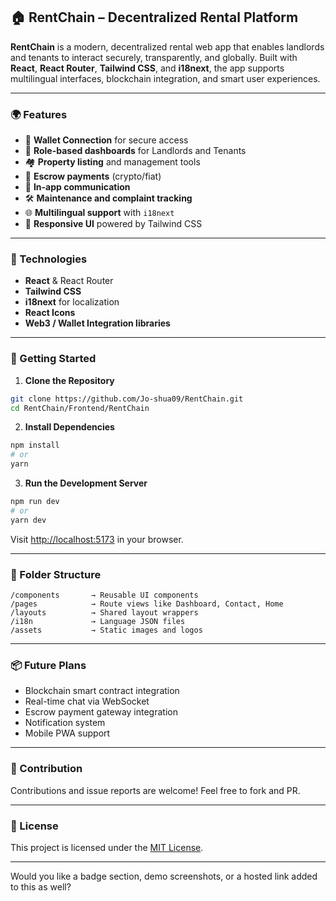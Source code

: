 ## 🏠 RentChain – Decentralized Rental Platform

**RentChain** is a modern, decentralized rental web app that enables landlords and tenants to interact securely, transparently, and globally. Built with **React**, **React Router**, **Tailwind CSS**, and **i18next**, the app supports multilingual interfaces, blockchain integration, and smart user experiences.

---

### 🌍 Features

- 🔐 **Wallet Connection** for secure access
- 🧭 **Role-based dashboards** for Landlords and Tenants
- 🏘️ **Property listing** and management tools
- 💸 **Escrow payments** (crypto/fiat)
- 💬 **In-app communication**
- 🛠️ **Maintenance and complaint tracking**
- 🌐 **Multilingual support** with `i18next`
- 📱 **Responsive UI** powered by Tailwind CSS

---

### 🧱 Technologies

- **React** & React Router
- **Tailwind CSS**
- **i18next** for localization
- **React Icons**
- **Web3 / Wallet Integration libraries**

---

### 🚀 Getting Started

1. **Clone the Repository**

```bash
git clone https://github.com/Jo-shua09/RentChain.git
cd RentChain/Frontend/RentChain
```

2. **Install Dependencies**

```bash
npm install
# or
yarn
```

3. **Run the Development Server**

```bash
npm run dev
# or
yarn dev
```

Visit [http://localhost:5173](http://localhost:5173) in your browser.

---

### 📂 Folder Structure

```
/components       → Reusable UI components
/pages            → Route views like Dashboard, Contact, Home
/layouts          → Shared layout wrappers
/i18n             → Language JSON files
/assets           → Static images and logos
```

---

### 📦 Future Plans

- Blockchain smart contract integration
- Real-time chat via WebSocket
- Escrow payment gateway integration
- Notification system
- Mobile PWA support

---

### 🤝 Contribution

Contributions and issue reports are welcome! Feel free to fork and PR.

---

### 📝 License

This project is licensed under the [MIT License](LICENSE).

---

Would you like a badge section, demo screenshots, or a hosted link added to this as well?
